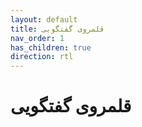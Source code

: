 ```yaml
---
layout: default
title: قلمروی گفتگویی
nav_order: 1
has_children: true
direction: rtl
---
```


# قلمروی گفتگویی
